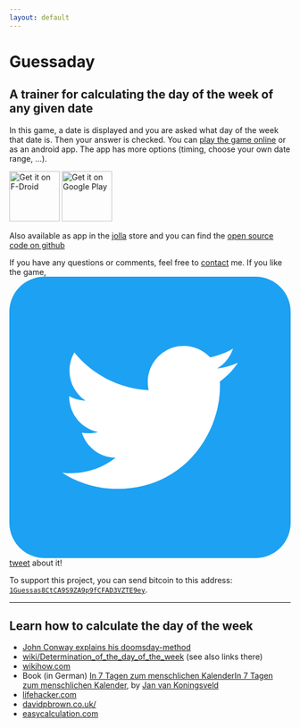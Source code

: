 ```yaml
---
layout: default
---
```

<h1> Guessaday</h1>
<h2>A trainer for calculating the day of the week of any given date
</h2>
In this game, a date is displayed and you are asked what day of the week that date is. Then your answer is checked.
 You can <a href="{{ site.baseurl }}/guessaday/play">play the game online</a> or as an android app. The app has more options (timing, choose your own date range, ...).


 [<img src="https://f-droid.org/badge/get-it-on.svg"
       alt="Get it on F-Droid"
       height="90">](https://f-droid.org/packages/com.goltzkiste.guessaday/)
 [<img src="https://play.google.com/intl/en_us/badges/images/generic/en-play-badge.png"
       alt="Get it on Google Play"
       height="90">](https://play.google.com/store/apps/details?id=com.goltzkiste.guessaday)

<p>Also available as app in the <a href="http://jolla.com/">jolla</a> store and you can find the  <a href="https://github.com/mo271/guessaday">open source code on github</a>

</p>
<p>If you have any questions or comments, feel free to <a href="contact">contact</a> me. If you like the game, <a href="https://twitter.com/intent/tweet?ref_src=twsrc%5Etfw&text=Know%20what%20day%20of%20the%20week%20a%20given%20date%20is%3F%20Check%20out%20this%20game!&tw_p=tweetbutton&url=https%3A%2F%2Fgit.io%2FfNqSI" data-dnt="true" class="twitter-share-button" data-show-count="false">
  <span class="twitter-icon">
  <svg  version="1.1" xmlns="http://www.w3.org/2000/svg" xmlns:xlink="http://www.w3.org/1999/xlink" x="0px" y="0px"
viewBox="0 0 400 400" style="enable-background:new 0 0 400 400;" xml:space="preserve">
<style type="text/css">
.st0{fill:#1DA1F2;}
.st1{fill:#FFFFFF;}
</style>
<g id="Dark_Blue">
<path class="st0" d="M350,400H50c-27.6,0-50-22.4-50-50V50C0,22.4,22.4,0,50,0h300c27.6,0,50,22.4,50,50v300
C400,377.6,377.6,400,350,400z"/>
</g>
<g id="Logo__x2014__FIXED">
<path class="st1" d="M153.6,301.6c94.3,0,145.9-78.2,145.9-145.9c0-2.2,0-4.4-0.1-6.6c10-7.2,18.7-16.3,25.6-26.6
c-9.2,4.1-19.1,6.8-29.5,8.1c10.6-6.3,18.7-16.4,22.6-28.4c-9.9,5.9-20.9,10.1-32.6,12.4c-9.4-10-22.7-16.2-37.4-16.2
c-28.3,0-51.3,23-51.3,51.3c0,4,0.5,7.9,1.3,11.7c-42.6-2.1-80.4-22.6-105.7-53.6c-4.4,7.6-6.9,16.4-6.9,25.8
c0,17.8,9.1,33.5,22.8,42.7c-8.4-0.3-16.3-2.6-23.2-6.4c0,0.2,0,0.4,0,0.7c0,24.8,17.7,45.6,41.1,50.3c-4.3,1.2-8.8,1.8-13.5,1.8
c-3.3,0-6.5-0.3-9.6-0.9c6.5,20.4,25.5,35.2,47.9,35.6c-17.6,13.8-39.7,22-63.7,22c-4.1,0-8.2-0.2-12.2-0.7
C97.7,293.1,124.7,301.6,153.6,301.6"/>
</g>
</svg> </span> tweet</a> about it!</p>

To support this project, you can send bitcoin to this address: [`1Guessas8CtCA9S9ZA9p9fCFAD3VZTE9ey`](bitcoin:1Guessas8CtCA9S9ZA9p9fCFAD3VZTE9ey).
<div class="noprint">
<hr>
<h2>Learn how to calculate the day of the week</h2>
<!--<p>A few links:
</p>-->
<ul>
<li><span>
<a href="https://www.youtube.com/watch?v=T_nQG-Bzxsg">John Conway explains his doomsday-method</a>
 </span></li>
<li><span>
<a href="http://en.wikipedia.org/wiki/Determination_of_the_day_of_the_week">wiki/Determination_of_the_day_of_the_week</a> (see also links there)
 </span></li>
<li><span>
<a href="http://www.wikihow.com/Calculate-the-Day-of-the-Week">wikihow.com</a>
</span></li>
<li><span>
Book (in German) <a  href="http://www.amazon.de//dp/1484113667">In 7 Tagen zum menschlichen KalenderIn 7 Tagen zum menschlichen Kalender</a>, by <a href="http://vankoningsveld.de/">Jan van Koningsveld</a>
 </span></li>
<li><span>
<a href="http://lifehacker.com/5848651/how-to-quickly-figure-out-the-day-of-the-week-any-date-falls-on">lifehacker.com</a>
 </span></li>
<li><span>
<a href="http://www.davidpbrown.co.uk/miscellaneous/calendar-calculating.html">davidpbrown.co.uk/</a>
</span></li>
<li><span>
<a href="http://easycalculation.com/funny/shortcuts/day.php">easycalculation.com</a>
 </span></li></ul>
